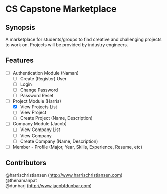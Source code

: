 # CS Capstone Marketplace

## Synopsis

A marketplace for students/groups to find creative and challenging projects to work on. Projects will be provided by industry engineers.  

## Features

- [ ] Authentication Module (Naman)
	- [ ] Create (Register) User
	- [ ] Login
	- [ ] Change Password
	- [ ] Password Reset
- [ ] Project Module (Harris)
	- [X] View Projects List
	- [ ] View Project
	- [ ] Create Project (Name, Description)
- [ ] Company Module (Jacob)
	- [ ] View Company List
	- [ ] View Company
	- [ ] Create Company (Name, Description)
- [ ] Member - Profile (Major, Year, Skills, Experience, Resume, etc)

## Contributors

@harrischristiansen (http://www.harrischristiansen.com)  
@thenamanpat  
@dunbarj (http://www.jacobfdunbar.com)